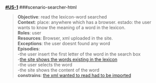 **[#US-1](user-stories-lexico-visualizator.md#us-1)**  ###scenario-searcher-html

> **Objective**: read the lexicon-word searched  
> **Context**: place: anywhere which has a browser. estado: the user wants to know the meaning of a word in the lexicon.  
> **Roles**:  user  
> **Resources**: Browser, xml uploaded in the site.  
> **Exceptions**: the user doesnt found any word  
> **Episodies**:  
>  -the user insert the first letter of the word in the search box  
>  -[the site shows the words existing in the lexicon](scenario-5.md#scenario-5)  
>  -the user selects the word  
>  -the site shows the content of the word  
> **constrains**: [the xml wanted to read had to be imported](scenario-2.md#scenario-2)  

